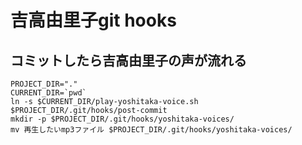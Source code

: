 # 吉高由里子git hooks

## コミットしたら吉高由里子の声が流れる

```
PROJECT_DIR="."
CURRENT_DIR=`pwd`
ln -s $CURRENT_DIR/play-yoshitaka-voice.sh $PROJECT_DIR/.git/hooks/post-commit
mkdir -p $PROJECT_DIR/.git/hooks/yoshitaka-voices/
mv 再生したいmp3ファイル $PROJECT_DIR/.git/hooks/yoshitaka-voices/
```
